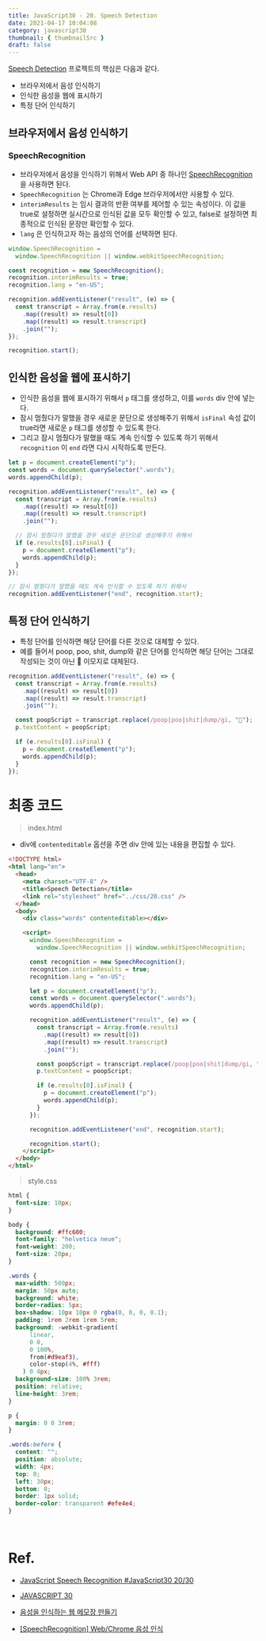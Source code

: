 ```yaml
---
title: JavaScript30 - 20. Speech Detection
date: 2021-04-17 10:04:08
category: javascript30
thumbnail: { thumbnailSrc }
draft: false
---
```


[Speech Detection](https://2dowon.github.io/JavaScript30/html/20.html) 프로젝트의 핵심은 다음과 같다.

- 브라우저에서 음성 인식하기
- 인식한 음성을 웹에 표시하기
- 특정 단어 인식하기

## 브라우저에서 음성 인식하기

### SpeechRecognition

- 브라우저에서 음성을 인식하기 위해서 Web API 중 하나인 [SpeechRecognition](https://developer.mozilla.org/en-US/docs/Web/API/SpeechRecognition) 을 사용하면 된다.
- `SpeechRecognition` 는 Chrome과 Edge 브라우저에서만 사용할 수 있다.
- `interimResults` 는 임시 결과의 반환 여부를 제어할 수 있는 속성이다. 이 값을 true로 설정하면 실시간으로 인식된 값을 모두 확인할 수 있고, false로 설정하면 최종적으로 인식된 문장만 확인할 수 있다.
- `lang` 은 인식하고자 하는 음성의 언어를 선택하면 된다.

```jsx
window.SpeechRecognition =
  window.SpeechRecognition || window.webkitSpeechRecognition;

const recognition = new SpeechRecognition();
recognition.interimResults = true;
recognition.lang = "en-US";

recognition.addEventListener("result", (e) => {
  const transcript = Array.from(e.results)
    .map((result) => result[0])
    .map((result) => result.transcript)
    .join("");
});

recognition.start();
```

## 인식한 음성을 웹에 표시하기

- 인식한 음성을 웹에 표시하기 위해서 `p` 태그를 생성하고, 이를 `words` div 안에 넣는다.
- 잠시 멈췄다가 말했을 경우 새로운 문단으로 생성해주기 위해서 `isFinal` 속성 값이 true라면 새로운 `p` 태그를 생성할 수 있도록 한다.
- 그리고 잠시 멈췄다가 말했을 때도 계속 인식할 수 있도록 하기 위해서 `recognition` 이 `end` 라면 다시 시작하도록 만든다.

```jsx
let p = document.createElement("p");
const words = document.querySelector(".words");
words.appendChild(p);

recognition.addEventListener("result", (e) => {
  const transcript = Array.from(e.results)
    .map((result) => result[0])
    .map((result) => result.transcript)
    .join("");

  // 잠시 멈췄다가 말했을 경우 새로운 문단으로 생성해주기 위해서
  if (e.results[0].isFinal) {
    p = document.createElement("p");
    words.appendChild(p);
  }
});

// 잠시 멈췄다가 말했을 때도 계속 인식할 수 있도록 하기 위해서
recognition.addEventListener("end", recognition.start);
```

## 특정 단어 인식하기

- 특정 단어를 인식하면 해당 단어를 다른 것으로 대체할 수 있다.
- 예를 들어서 poop, poo, shit, dump와 같은 단어를 인식하면 해당 단어는 그대로 작성되는 것이 아닌 💩 이모지로 대체된다.

```jsx
recognition.addEventListener("result", (e) => {
  const transcript = Array.from(e.results)
    .map((result) => result[0])
    .map((result) => result.transcript)
    .join("");

  const poopScript = transcript.replace(/poop|poo|shit|dump/gi, "💩");
  p.textContent = poopScript;

  if (e.results[0].isFinal) {
    p = document.createElement("p");
    words.appendChild(p);
  }
});
```

# 최종 코드

> index.html

- div에 `contenteditable` 옵션을 주면 div 안에 있는 내용을 편집할 수 있다.

```html
<!DOCTYPE html>
<html lang="en">
  <head>
    <meta charset="UTF-8" />
    <title>Speech Detection</title>
    <link rel="stylesheet" href="../css/20.css" />
  </head>
  <body>
    <div class="words" contenteditable></div>

    <script>
      window.SpeechRecognition =
        window.SpeechRecognition || window.webkitSpeechRecognition;

      const recognition = new SpeechRecognition();
      recognition.interimResults = true;
      recognition.lang = "en-US";

      let p = document.createElement("p");
      const words = document.querySelector(".words");
      words.appendChild(p);

      recognition.addEventListener("result", (e) => {
        const transcript = Array.from(e.results)
          .map((result) => result[0])
          .map((result) => result.transcript)
          .join("");

        const poopScript = transcript.replace(/poop|poo|shit|dump/gi, "💩");
        p.textContent = poopScript;

        if (e.results[0].isFinal) {
          p = document.createElement("p");
          words.appendChild(p);
        }
      });

      recognition.addEventListener("end", recognition.start);

      recognition.start();
    </script>
  </body>
</html>
```

> style.css

```css
html {
  font-size: 10px;
}

body {
  background: #ffc600;
  font-family: "helvetica neue";
  font-weight: 200;
  font-size: 20px;
}

.words {
  max-width: 500px;
  margin: 50px auto;
  background: white;
  border-radius: 5px;
  box-shadow: 10px 10px 0 rgba(0, 0, 0, 0.1);
  padding: 1rem 2rem 1rem 5rem;
  background: -webkit-gradient(
      linear,
      0 0,
      0 100%,
      from(#d9eaf3),
      color-stop(4%, #fff)
    ) 0 4px;
  background-size: 100% 3rem;
  position: relative;
  line-height: 3rem;
}

p {
  margin: 0 0 3rem;
}

.words:before {
  content: "";
  position: absolute;
  width: 4px;
  top: 0;
  left: 30px;
  bottom: 0;
  border: 1px solid;
  border-color: transparent #efe4e4;
}
```

</br>

# Ref.

- [JavaScript Speech Recognition #JavaScript30 20/30](https://www.youtube.com/watch?v=0mJC0A72Fnw&list=PLu8EoSxDXHP6CGK4YVJhL_VWetA865GOH&index=20)

- [JAVASCRIPT 30](https://2dowon.github.io/JavaScript30/)

- [음성을 인식하는 웹 메모장 만들기](https://til-devsong.tistory.com/77?category=775075)

- [[SpeechRecognition] Web/Chrome 음성 인식](https://mizzo-dev.tistory.com/entry/SpeechRecognition-WebChrome-%EC%9D%8C%EC%84%B1-%EC%9D%B8%EC%8B%9D)
